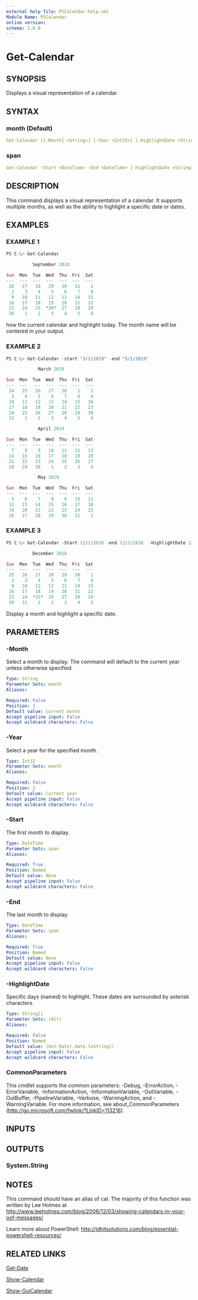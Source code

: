 ```yaml
---
external help file: PSCalendar-help.xml
Module Name: PSCalendar
online version:
schema: 2.0.0
---
```


# Get-Calendar

## SYNOPSIS

Displays a visual representation of a calendar.

## SYNTAX

### month (Default)

```yaml
Get-Calendar [[-Month] <String>] [-Year <Int32>] [-HighlightDate <String[]>] [<CommonParameters>]
```

### span

```yaml
Get-Calendar -Start <DateTime> -End <DateTime> [-HighlightDate <String[]>] [<CommonParameters>]
```

## DESCRIPTION

This command displays a visual representation of a calendar. It supports multiple months, as well as the ability to highlight a specific date or dates.

## EXAMPLES

### EXAMPLE 1

```powershell
PS C:\> Get-Calendar

          September 2018

Sun  Mon  Tue  Wed  Thu  Fri  Sat
---  ---  ---  ---  ---  ---  ---
 26   27   28   29   30   31    1
  2    3    4    5    6    7    8
  9   10   11   12   13   14   15
 16   17   18   19   20   21   22
 23   24   25  *26*  27   28   29
 30    1    2    3    4    5    6
```

 how the current calendar and highlight today. The month name will be centered in your output.

### EXAMPLE 2

```powershell
PS C:\> Get-Calendar -start "3/1/2019" -end "5/1/2019"

            March 2019

Sun  Mon  Tue  Wed  Thu  Fri  Sat
---  ---  ---  ---  ---  ---  ---
 24   25   26   27   28    1    2
  3    4    5    6    7    8    9
 10   11   12   13   14   15   16
 17   18   19   20   21   22   23
 24   25   26   27   28   29   30
 31    1    2    3    4    5    6

            April 2019

Sun  Mon  Tue  Wed  Thu  Fri  Sat
---  ---  ---  ---  ---  ---  ---
  7    8    9   10   11   12   13
 14   15   16   17   18   19   20
 21   22   23   24   25   26   27
 28   29   30    1    2    3    4

            May 2019

Sun  Mon  Tue  Wed  Thu  Fri  Sat
---  ---  ---  ---  ---  ---  ---
  5    6    7    8    9   10   11
 12   13   14   15   16   17   18
 19   20   21   22   23   24   25
 26   27   28   29   30   31    1
```

### EXAMPLE 3

```powershell
PS C:\> Get-Calendar -Start 12/1/2018 -end 12/1/2018  -HighlightDate 12/25/2018

          December 2018

Sun  Mon  Tue  Wed  Thu  Fri  Sat
---  ---  ---  ---  ---  ---  ---
 25   26   27   28   29   30    1
  2    3    4    5    6    7    8
  9   10   11   12   13   14   15
 16   17   18   19   20   21   22
 23   24  *25*  26   27   28   29
 30   31    1    2    3    4    5
```

 Display a month and highlight a specific date.

## PARAMETERS

### -Month

Select a month to display. The command will default to the current year unless otherwise specified.

```yaml
Type: String
Parameter Sets: month
Aliases:

Required: False
Position: 1
Default value: current month
Accept pipeline input: False
Accept wildcard characters: False
```

### -Year

Select a year for the specified month.

```yaml
Type: Int32
Parameter Sets: month
Aliases:

Required: False
Position: 2
Default value: Current year
Accept pipeline input: False
Accept wildcard characters: False
```

### -Start

The first month to display.

```yaml
Type: DateTime
Parameter Sets: span
Aliases:

Required: True
Position: Named
Default value: None
Accept pipeline input: False
Accept wildcard characters: False
```

### -End

The last month to display.

```yaml
Type: DateTime
Parameter Sets: span
Aliases:

Required: True
Position: Named
Default value: None
Accept pipeline input: False
Accept wildcard characters: False
```

### -HighlightDate

Specific days (named) to highlight. These dates are surrounded by asterisk characters.

```yaml
Type: String[]
Parameter Sets: (All)
Aliases:

Required: False
Position: Named
Default value: (Get-Date).date.toString()
Accept pipeline input: False
Accept wildcard characters: False
```

### CommonParameters

This cmdlet supports the common parameters: -Debug, -ErrorAction, -ErrorVariable, -InformationAction, -InformationVariable, -OutVariable, -OutBuffer, -PipelineVariable, -Verbose, -WarningAction, and -WarningVariable.
For more information, see about_CommonParameters (http://go.microsoft.com/fwlink/?LinkID=113216).

## INPUTS

## OUTPUTS

### System.String

## NOTES

This command should have an alias of cal. The majority of this function was written by Lee Holmes at http://www.leeholmes.com/blog/2008/12/03/showing-calendars-in-your-oof-messages/

Learn more about PowerShell: http://jdhitsolutions.com/blog/essential-powershell-resources/

## RELATED LINKS

[Get-Date]()

[Show-Calendar]()

[Show-GuiCalendar]()